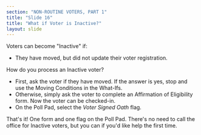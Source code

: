 ```yaml
---
section: "NON-ROUTINE VOTERS, PART 1"
title: "Slide 16"
title: "What if Voter is Inactive?"
layout: slide
---
```


Voters can become "Inactive" if:

- They have moved, but did not update their voter registration.

How do you process an Inactive voter?

- First, ask the voter if they have moved. If the answer is yes, stop and use the Moving Conditions in the What-Ifs.
- Otherwise, simply ask the voter to complete an Affirmation of Eligibility form. Now the voter can be checked-in.
- On the Poll Pad, select the _Voter Signed Oath_ flag.

That's it! One form and one flag on the Poll Pad. There's no need to call the office for Inactive voters, but you can if you'd like help the first time.


